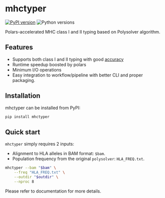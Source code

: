 # mhctyper

[![PyPI version](https://img.shields.io/pypi/v/mhctyper)](https://pypi.org/project/mhctyper/)
![Python versions](https://img.shields.io/pypi/pyversions/mhctyper)

Polars-accelerated MHC class I and II typing based on Polysolver algorithm.

## Features

- Supports both class I and II typing with good
  [accuracy](https://github.com/svm-zhang/hla_benchmark?tab=readme-ov-file)
- Runtime speedup boosted by polars
- Minimum I/O operations
- Easy integration to workflow/pipeline with better CLI and proper packaging.

## Installation

mhctyper can be installed from PyPI:

```bash
pip install mhctyper
```

## Quick start

`mhctyper` simply requires 2 inputs:

- Alignment to HLA alleles in BAM format: `$bam`.
- Population frequency from the original `polysolver`: `HLA_FREQ.txt`.

```bash
mhctyper --bam "$bam" \
    --freq "HLA_FREQ.txt" \
    --outdir "$outdir" \
    --nproc 8
```

Please refer to documentation for more details.
